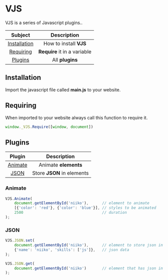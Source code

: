 # VJS

VJS is a series of Javascript plugins..

| Subject | Description  |
| :---:   | :-: |
| [Installation](#Installation) | How to install **VJS** |
| [Requiring](#Requiring) | **Require** it in a variable |
| [Plugins](#Plugins)| All **plugins** |

## Installation

Import the javascript file called **main.js** to your website.

## Requiring

When imported to your website always call this function to require it.

```javascript
window._VJS.Require([window, document])
```

## Plugins
| Plugin | Description  |
| :---:   | :-: |
| [Animate](#Animate) | Animate **elements** |
| [JSON](#JSON) | Store **JSON** in elements |

### Animate
```javascript
VJS.Animate(
    document.getElementById('niiko'),      // element to animate
    [{'color': 'red'}, {'color': 'blue'}], // styles to be animated
    2500                                   // duration
);
```

### JSON
```javascript
VJS.JSON.set(
    document.getElementById('niiko'),      // element to store json in
    {'name': 'niiko', 'skills': ['js']},   // json data
);

VJS.JSON.get(
    document.getElementById('niiko')       // element that has json in it
);
```

### 